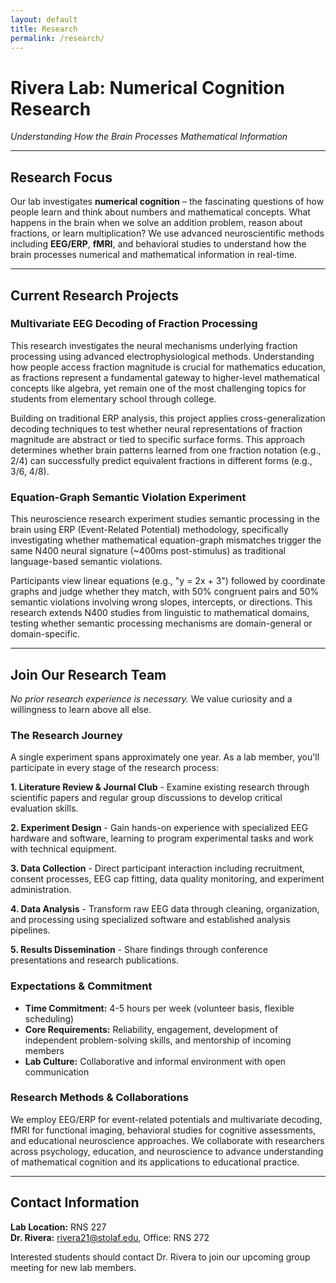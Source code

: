```yaml
---
layout: default
title: Research
permalink: /research/
---
```


# Rivera Lab: Numerical Cognition Research
*Understanding How the Brain Processes Mathematical Information*

---

## Research Focus

Our lab investigates **numerical cognition** – the fascinating questions of how people learn and think about numbers and mathematical concepts. What happens in the brain when we solve an addition problem, reason about fractions, or learn multiplication? We use advanced neuroscientific methods including **EEG/ERP**, **fMRI**, and behavioral studies to understand how the brain processes numerical and mathematical information in real-time.

---

## Current Research Projects

### Multivariate EEG Decoding of Fraction Processing
This research investigates the neural mechanisms underlying fraction processing using advanced electrophysiological methods. Understanding how people access fraction magnitude is crucial for mathematics education, as fractions represent a fundamental gateway to higher-level mathematical concepts like algebra, yet remain one of the most challenging topics for students from elementary school through college.

Building on traditional ERP analysis, this project applies cross-generalization decoding techniques to test whether neural representations of fraction magnitude are abstract or tied to specific surface forms. This approach determines whether brain patterns learned from one fraction notation (e.g., 2/4) can successfully predict equivalent fractions in different forms (e.g., 3/6, 4/8).

### Equation-Graph Semantic Violation Experiment
This neuroscience research experiment studies semantic processing in the brain using ERP (Event-Related Potential) methodology, specifically investigating whether mathematical equation-graph mismatches trigger the same N400 neural signature (~400ms post-stimulus) as traditional language-based semantic violations.

Participants view linear equations (e.g., "y = 2x + 3") followed by coordinate graphs and judge whether they match, with 50% congruent pairs and 50% semantic violations involving wrong slopes, intercepts, or directions. This research extends N400 studies from linguistic to mathematical domains, testing whether semantic processing mechanisms are domain-general or domain-specific.

---

## Join Our Research Team

*No prior research experience is necessary.* We value curiosity and a willingness to learn above all else.

### The Research Journey
A single experiment spans approximately one year. As a lab member, you'll participate in every stage of the research process:

**1. Literature Review & Journal Club** - Examine existing research through scientific papers and regular group discussions to develop critical evaluation skills.

**2. Experiment Design** - Gain hands-on experience with specialized EEG hardware and software, learning to program experimental tasks and work with technical equipment.

**3. Data Collection** - Direct participant interaction including recruitment, consent processes, EEG cap fitting, data quality monitoring, and experiment administration.

**4. Data Analysis** - Transform raw EEG data through cleaning, organization, and processing using specialized software and established analysis pipelines.

**5. Results Dissemination** - Share findings through conference presentations and research publications.

### Expectations & Commitment
- **Time Commitment:** 4-5 hours per week (volunteer basis, flexible scheduling)
- **Core Requirements:** Reliability, engagement, development of independent problem-solving skills, and mentorship of incoming members
- **Lab Culture:** Collaborative and informal environment with open communication

### Research Methods & Collaborations
We employ EEG/ERP for event-related potentials and multivariate decoding, fMRI for functional imaging, behavioral studies for cognitive assessments, and educational neuroscience approaches. We collaborate with researchers across psychology, education, and neuroscience to advance understanding of mathematical cognition and its applications to educational practice.

---

## Contact Information
**Lab Location:** RNS 227  
**Dr. Rivera:** rivera21@stolaf.edu, Office: RNS 272

Interested students should contact Dr. Rivera to join our upcoming group meeting for new lab members.
